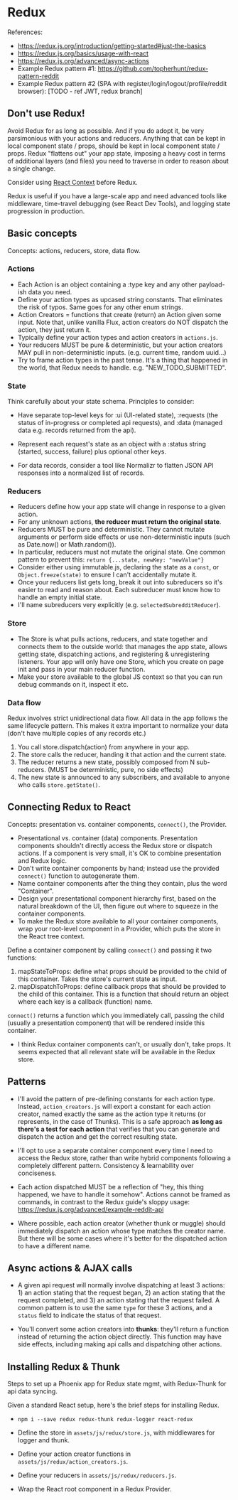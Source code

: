 # Redux

References:

  * https://redux.js.org/introduction/getting-started#just-the-basics
  * https://redux.js.org/basics/usage-with-react
  * https://redux.js.org/advanced/async-actions
  * Example Redux pattern #1: https://github.com/topherhunt/redux-pattern-reddit
  * Example Redux pattern #2 (SPA with register/login/logout/profile/reddit browser): [TODO - ref JWT, redux branch]


## Don't use Redux!

Avoid Redux for as long as possible. And if you do adopt it, be very parsimonious with your actions and reducers. Anything that can be kept in local component state / props, should be kept in local component state / props. Redux "flattens out" your app state, imposing a heavy cost in terms of additional layers (and files) you need to traverse in order to reason about a single change.

Consider using [React Context](https://reactjs.org/docs/context.html) before Redux.

Redux is useful if you have a large-scale app and need advanced tools like middleware, time-travel debugging (see React Dev Tools), and logging state progression in production.


## Basic concepts

Concepts: actions, reducers, store, data flow.


### Actions

  * Each Action is an object containing a :type key and any other payload-ish data you need.
  * Define your action types as upcased string constants. That eliminates the risk of typos. Same goes for any other enum strings.
  * Action Creators = functions that create (return) an Action given some input. Note that, unlike vanilla Flux, action creators do NOT dispatch the action, they just return it.
  * Typically define your action types and action creators in `actions.js`.
  * Your reducers MUST be pure & deterministic, but your action creators MAY pull in non-deterministic inputs. (e.g. current time, random uuid...)
  * Try to frame action types in the past tense. It's a thing that happened in the world, that Redux needs to handle. e.g. "NEW_TODO_SUBMITTED".


### State

Think carefully about your state schema. Principles to consider:

  * Have separate top-level keys for :ui (UI-related state), :requests (the status of in-progress or completed api requests), and :data (managed data e.g. records returned from the api).

  * Represent each request's state as an object with a :status string (started, success, failure) plus optional other keys.

  * For data records, consider a tool like Normalizr to flatten JSON API responses into a normalized list of records.


### Reducers

  * Reducers define how your app state will change in response to a given action.
  * For any unknown actions, **the reducer must return the original state**.
  * Reducers MUST be pure and deterministic. They cannot mutate arguments or perform side effects or use non-deterministic inputs (such as Date.now() or Math.random()).
  * In particular, reducers must not mutate the original state. One common pattern to prevent this: `return {...state, newKey: "newValue"}`
  * Consider either using immutable.js, declaring the state as a `const`, or `Object.freeze(state)` to ensure I can't accidentally mutate it.
  * Once your reducers list gets long, break it out into subreducers so it's easier to read and reason about. Each subreducer must know how to handle an empty initial state.
  * I'll name subreducers very explicitly (e.g. `selectedSubredditReducer`).


### Store

  * The Store is what pulls actions, reducers, and state together and connects them to the outside world: that manages the app state, allows getting state, dispatching actions, and registering & unregistering listeners. Your app will only have one Store, which you create on page init and pass in your main reducer function.
  * Make your store available to the global JS context so that you can run debug commands on it, inspect it etc.


### Data flow

Redux involves strict unidirectional data flow. All data in the app follows the same lifecycle pattern. This makes it extra important to normalize your data (don't have multiple copies of any records etc.)

  1. You call store.dispatch(action) from anywhere in your app.
  2. The store calls the reducer, handing it that action and the current state.
  3. The reducer returns a new state, possibly composed from N sub-reducers. (MUST be deterministic, pure, no side effects)
  4. The new state is announced to any subscribers, and available to anyone who calls `store.getState()`.


## Connecting Redux to React

Concepts: presentation vs. container components, `connect()`, the Provider.

  * Presentational vs. container (data) components. Presentation components shouldn't directly access the Redux store or dispatch actions. If a component is very small, it's OK to combine presentation and Redux logic.
  * Don't write container components by hand; instead use the provided `connect()` function to autogenerate them.
  * Name container components after the thing they contain, plus the word "Container".
  * Design your presentational component hierarchy first, based on the natural breakdown of the UI, then figure out where to squeeze in the container components.
  * To make the Redux store available to all your container components, wrap your root-level component in a Provider, which puts the store in the React tree context.

Define a container component by calling `connect()` and passing it two functions:

  1. mapStateToProps: define what props should be provided to the child of this container. Takes the store's current state as input.
  2. mapDispatchToProps: define callback props that should be provided to the child of this container. This is a function that should return an object where each key is a callback (function) name.

`connect()` returns a function which you immediately call, passing the child (usually a presentation component) that will be rendered inside this container.

  * I think Redux container components can't, or usually don't, take props. It seems expected that all relevant state will be available in the Redux store.


## Patterns

  * I'll avoid the pattern of pre-defining constants for each action type. Instead, `action_creators.js` will export a constant for each action creator, named exactly the same as the action type it returns (or represents, in the case of Thunks). This is a safe approach **as long as there's a test for each action** that verifies that you can generate and dispatch the action and get the correct resulting state.

  * I'll opt to use a separate container component every time I need to access the Redux store, rather than write hybrid components following a completely different pattern. Consistency & learnability over conciseness.

  * Each action dispatched MUST be a reflection of "hey, this thing happened, we have to handle it somehow". Actions cannot be framed as commands, in contrast to the Redux guide's sloppy usage: https://redux.js.org/advanced/example-reddit-api

  * Where possible, each action creator (whether thunk or muggle) should immediately dispatch an action whose type matches the creator name. But there will be some cases where it's better for the dispatched action to have a different name.


## Async actions & AJAX calls

  * A given api request will normally involve dispatching at least 3 actions: 1) an action stating that the request began, 2) an action stating that the request completed, and 3) an action stating that the request failed. A common pattern is to use the same `type` for these 3 actions, and a `status` field to indicate the status of that request.

  * You'll convert some action creators into **thunks**: they'll return a function instead of returning the action object directly. This function may have side effects, including making api calls and dispatching other actions.


## Installing Redux & Thunk

Steps to set up a Phoenix app for Redux state mgmt, with Redux-Thunk for api data syncing.

Given a standard React setup, here's the brief steps for installing Redux.

  * `npm i --save redux redux-thunk redux-logger react-redux`

  * Define the store in `assets/js/redux/store.js`, with middlewares for logger and thunk.

  * Define your action creator functions in `assets/js/redux/action_creators.js`.

  * Define your reducers in `assets/js/redux/reducers.js`.

  * Wrap the React root component in a Redux Provider.
